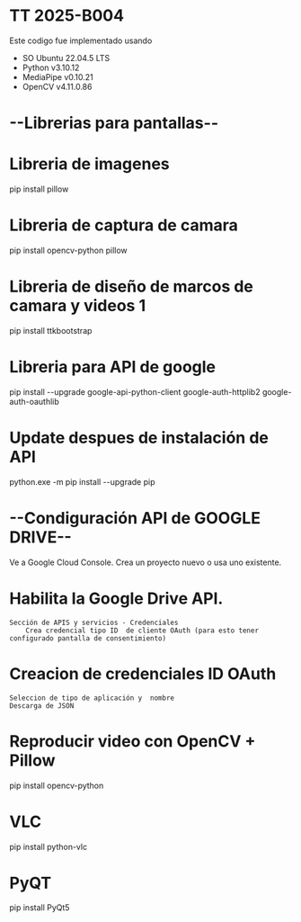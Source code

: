 # TT 2025-B004
Este codigo fue implementado usando
- SO Ubuntu 22.04.5 LTS
- Python v3.10.12
- MediaPipe v0.10.21
- OpenCV v4.11.0.86

# --Librerias para pantallas--
# Libreria de imagenes
pip install pillow
# Libreria de captura de camara
pip install opencv-python pillow
# Libreria de diseño de marcos de camara y videos 1
pip install ttkbootstrap
# Libreria para API de google
pip install --upgrade google-api-python-client google-auth-httplib2 google-auth-oauthlib
# Update despues de instalación de API
python.exe -m pip install --upgrade pip

# --Condiguración API  de GOOGLE DRIVE--
Ve a Google Cloud Console.
Crea un proyecto nuevo o usa uno existente.
# Habilita la Google Drive API.
    Sección de APIS y servicios - Credenciales
        Crea credencial tipo ID  de cliente OAuth (para esto tener configurado pantalla de consentimiento)
# Creacion de credenciales ID OAuth
    Seleccion de tipo de aplicación y  nombre
    Descarga de JSON
# Reproducir video con OpenCV + Pillow
pip install opencv-python

# VLC 
pip install python-vlc

# PyQT
pip install PyQt5


